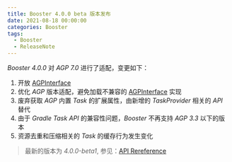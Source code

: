 ```yaml
---
title: Booster 4.0.0 beta 版本发布
date: 2021-08-18 00:00:00
categories: Booster
tags:
  - Booster
  - ReleaseNote
---
```


*Booster 4.0.0* 对 *AGP 7.0* 进行了适配，变更如下：

1. 开放 [AGPInterface](https://reference.johnsonlee.io/booster/com.didiglobal.booster.gradle/-a-g-p-interface/index.html)
1. 优化 *AGP* 版本适配，避免加载不兼容的 [AGPInterface](https://reference.johnsonlee.io/booster/com.didiglobal.booster.gradle/-a-g-p-interface/index.html) 实现
1. 废弃获取 *AGP* 内置 *Task* 的扩展属性，由新增的 *TaskProvider* 相关的 *API* 替代
1. 由于 *Gradle Task API* 的兼容性问题，*Booster* 不再支持 *AGP 3.3* 以下的版本
1. 资源去重和压缩相关的 *Task* 的缓存行为发生变化

> 最新的版本为 *4.0.0-beta1*, 参见：[API Rereference](https://reference.johnsonlee.io/booster)
